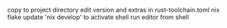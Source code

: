 copy to project directory
edit version and extras in rust-toolchain.toml
nix flake update
'nix develop' to activate shell
run editor from shell
